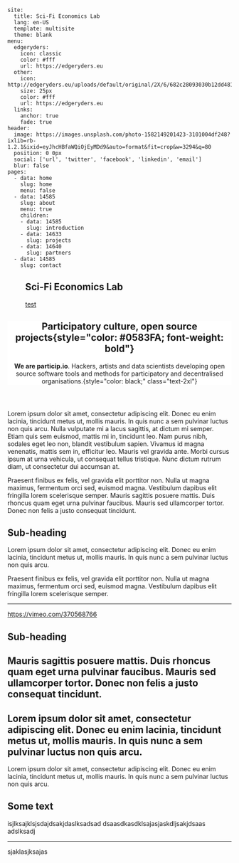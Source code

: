 <Webkit>

<Config>

```

site:
  title: Sci-Fi Economics Lab
  lang: en-US
  template: multisite
  theme: blank
menu:
  edgeryders:
    icon: classic
    color: #fff
    url: https://edgeryders.eu
  other:
    icon: http://edgeryders.eu/uploads/default/original/2X/6/682c28093030b12dd48125c7622a2fbec9660f7c.png
    size: 25px
    color: #fff
    url: https://edgeryders.eu
  links:
    anchor: true
    fade: true
header:
  image: https://images.unsplash.com/photo-1582149201423-3101004df248?ixlib=rb-1.2.1&ixid=eyJhcHBfaWQiOjEyMDd9&auto=format&fit=crop&w=3294&q=80
  position: 0 0px
  social: ['url', 'twitter', 'facebook', 'linkedin', 'email']
  blur: false
pages:
  - data: home
    slug: home
    menu: false
  - data: 14585
    slug: about
    menu: true
    children:
    - data: 14585
      slug: introduction
    - data: 14633
      slug: projects
    - data: 14640
      slug: partners
  - data: 14585
    slug: contact

```

</Config>

<Menu>

## Sci-Fi Economics Lab

[test](google.com)

</Menu>

<Header style="background-color: #ffffff; background-image: url('data:image/svg+xml,%3Csvg xmlns='http://www.w3.org/2000/svg' width='4' height='4' viewBox='0 0 4 4'%3E%3Cpath fill='%23707070' fill-opacity='0.4' d='M1 3h1v1H1V3zm2-2h1v1H3V1z'%3E%3C/path%3E%3C/svg%3E');">

<Text>

## Participatory culture, open source projects{style="color: #0583FA; font-weight: bold"}

<b>We are particip.io</b>. Hackers, artists and data scientists developing open source software tools and methods for participatory and decentralised organisations.{style="color: black;" class="text-2xl"}

</Text>

</Header>

<Content id="about">

<Text>

Lorem ipsum dolor sit amet, consectetur adipiscing elit. Donec eu enim lacinia, tincidunt metus ut, mollis mauris. In quis nunc a sem pulvinar luctus non quis arcu. Nulla vulputate mi a lacus sagittis, at dictum mi semper. Etiam quis sem euismod, mattis mi in, tincidunt leo. Nam purus nibh, sodales eget leo non, blandit vestibulum sapien. Vivamus id magna venenatis, mattis sem in, efficitur leo. Mauris vel gravida ante. Morbi cursus ipsum at urna vehicula, ut consequat tellus tristique. Nunc dictum rutrum diam, ut consectetur dui accumsan at.

Praesent finibus ex felis, vel gravida elit porttitor non. Nulla ut magna maximus, fermentum orci sed, euismod magna. Vestibulum dapibus elit fringilla lorem scelerisque semper. Mauris sagittis posuere mattis. Duis rhoncus quam eget urna pulvinar faucibus. Mauris sed ullamcorper tortor. Donec non felis a justo consequat tincidunt.


</Text>

</Content>

<Content id="long-termism" style="">

## Sub-heading

<Text>

Lorem ipsum dolor sit amet, consectetur adipiscing elit. Donec eu enim lacinia, tincidunt metus ut, mollis mauris. In quis nunc a sem pulvinar luctus non quis arcu. 

Praesent finibus ex felis, vel gravida elit porttitor non. Nulla ut magna maximus, fermentum orci sed, euismod magna. Vestibulum dapibus elit fringilla lorem scelerisque semper. 

---

https://vimeo.com/370568766

</Text>

</Content>

<Content id="mutant economies">

## Sub-heading

<Text style="width: 50%">

Mauris sagittis posuere mattis. Duis rhoncus quam eget urna pulvinar faucibus. Mauris sed ullamcorper tortor. Donec non felis a justo consequat tincidunt.
---
Lorem ipsum dolor sit amet, consectetur adipiscing elit. Donec eu enim lacinia, tincidunt metus ut, mollis mauris. In quis nunc a sem pulvinar luctus non quis arcu. 
---
Lorem ipsum dolor sit amet, consectetur adipiscing elit. Donec eu enim lacinia, tincidunt metus ut, mollis mauris. In quis nunc a sem pulvinar luctus non quis arcu. 

</Text>

</Content>

<Content id="blog" style="background: #fafafa;">

</Content>

<Footer template="climate_kick">

## Some text

isjlksajklsjsdajdsakjdaslksadsad
dsaasdkasdklsajasjaskdljsakjdsaas
adslksadj

---

sjaklasjksajas

</Footer>

</Webkit>
